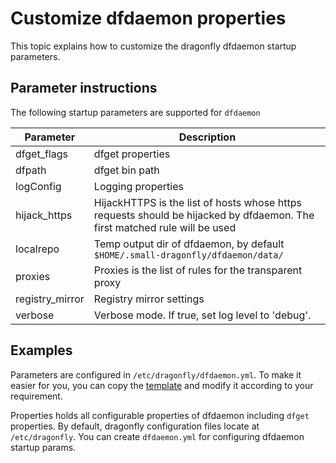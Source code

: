 # Customize dfdaemon properties

This topic explains how to customize the dragonfly dfdaemon startup parameters.

## Parameter instructions

The following startup parameters are supported for `dfdaemon`

| Parameter | Description |
| ------------- | ------------- |
| dfget_flags |	dfget properties |
| dfpath | dfget bin path |
| logConfig | Logging properties |
| hijack_https | HijackHTTPS is the list of hosts whose https requests should be hijacked by dfdaemon. The first matched rule will be used |
| localrepo | Temp output dir of dfdaemon, by default `$HOME/.small-dragonfly/dfdaemon/data/` |
| proxies | Proxies is the list of rules for the transparent proxy |
| registry_mirror | Registry mirror settings |
| verbose | Verbose mode. If true, set log level to 'debug'. |

## Examples

Parameters are configured in `/etc/dragonfly/dfdaemon.yml`.
To make it easier for you, you can copy the [template](dfdaemon_config_template.yml) and modify it according to your requirement.

Properties holds all configurable properties of dfdaemon including `dfget` properties. By default, dragonfly configuration files locate at `/etc/dragonfly`. You can create `dfdaemon.yml` for configuring dfdaemon startup params.